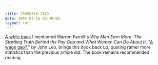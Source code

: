 ```yaml
---

title: 20050316-1549
date: 2005-03-16 20:49:00
layout: rut
---
```


<p> <a href="./view.php?date=20050308-1043">A while back</a> I
mentioned Warren Farrell's <em>Why Men Earn More: The Startling
Truth Behind the Pay Gap and What Women Can Do About It</em>.  "<a href="http://www.townhall.com/columnists/johnleo/jl20050314.shtml">A
wage gap?</a>," by John Leo, brings this book back up, quoting
rather more statistics than the previous article did.  The book
remains recommended reading.</p>

